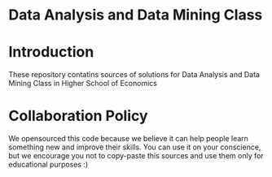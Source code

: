 # Data Analysis and Data Mining Class

Introduction
============

These repository contatins sources of solutions for Data Analysis and Data Mining Class in Higher School of Economics

Collaboration Policy
==========

We opensourced this code because we believe it can help people learn something new and improve their skills.
You can use it on your conscience, but we encourage you not to copy-paste this sources and use
them only for educational purposes :)
